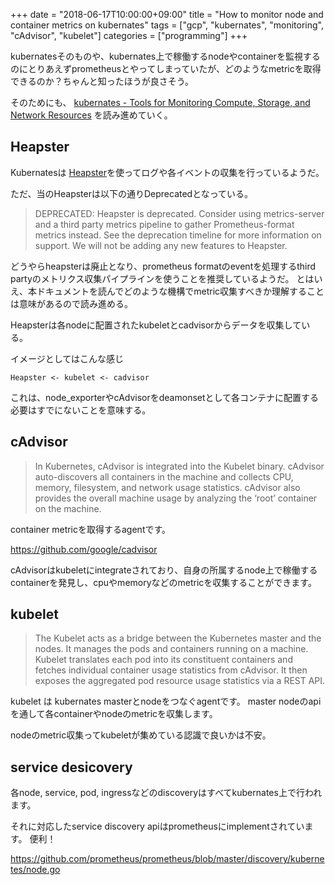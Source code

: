 +++
date = "2018-06-17T10:00:00+09:00"
title = "How to monitor node and container metrics on kubernates"
tags = ["gcp", "kubernates", "monitoring", "cAdvisor", "kubelet"]
categories = ["programming"]
+++

kubernatesそのものや、kubernates上で稼働するnodeやcontainerを監視するのにとりあえずprometheusとやってしまっていたが、どのようなmetricを取得できるのか？ちゃんと知ったほうが良さそう。

そのためにも、 [kubernates - Tools for Monitoring Compute, Storage, and Network Resources](https://kubernetes.io/docs/tasks/debug-application-cluster/resource-usage-monitoring/) を読み進めていく。

## Heapster

Kubernatesは [Heapster](https://github.com/kubernetes/heapster)を使ってログや各イベントの収集を行っているようだ。

ただ、当のHeapsterは以下の通りDeprecatedとなっている。

> DEPRECATED: Heapster is deprecated.
> Consider using metrics-server and a third party metrics pipeline to gather Prometheus-format metrics instead.
> See the deprecation timeline for more information on support.
> We will not be adding any new features to Heapster.

どうやらheapsterは廃止となり、prometheus formatのeventを処理するthird partyのメトリクス収集パイプラインを使うことを推奨しているようだ。
とはいえ、本ドキュメントを読んでどのような機構でmetric収集すべきか理解することは意味があるので読み進める。

Heapsterは各nodeに配置されたkubeletとcadvisorからデータを収集している。

イメージとしてはこんな感じ

```
Heapster <- kubelet <- cadvisor
```

これは、node_exporterやcAdvisorをdeamonsetとして各コンテナに配置する必要はすでにないことを意味する。

## cAdvisor

> In Kubernetes, cAdvisor is integrated into the Kubelet binary.
> cAdvisor auto-discovers all containers in the machine and collects CPU, memory, filesystem, and network usage statistics.
> cAdvisor also provides the overall machine usage by analyzing the ‘root’ container on the machine.

container metricを取得するagentです。

https://github.com/google/cadvisor

cAdvisorはkubeletにintegrateされており、自身の所属するnode上で稼働するcontainerを発見し、cpuやmemoryなどのmetricを収集することができます。

## kubelet

> The Kubelet acts as a bridge between the Kubernetes master and the nodes.
> It manages the pods and containers running on a machine.
> Kubelet translates each pod into its constituent containers and fetches individual container usage statistics from cAdvisor.
> It then exposes the aggregated pod resource usage statistics via a REST API.

kubelet は kubernates masterとnodeをつなぐagentです。
master nodeのapiを通して各containerやnodeのmetricを収集します。

nodeのmetric収集ってkubeletが集めている認識で良いかは不安。

## service desicovery

各node, service, pod, ingressなどのdiscoveryはすべてkubernates上で行われます。

それに対応したservice discovery apiはprometheusにimplementされています。
便利！

https://github.com/prometheus/prometheus/blob/master/discovery/kubernetes/node.go

